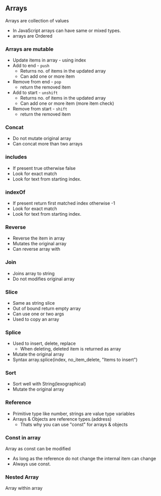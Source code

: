 ## Arrays
Arrays are collection of values
- In JavaScript arrays can have same or mixed types.
- arrays are Ordered

### Arrays are mutable
- Update items in array - using index
- Add to end - `push`
    - Returns no. of items in the updated array
    - Can add one or more item
- Remove from end - `pop`
    - return the removed item
- Add to start - `unshift`
    - Returns no. of items in the updated array
    - Can add one or more item (more item check)
- Remove from start - `shift`
    - return the removed item
### Concat
- Do not mutate original array
- Can concat more than two arrays
### includes
- If present true otherwise false
- Look for exact match
- Look for text from starting index.
### indexOf
- If present return first matched index otherwise -1
- Look for exact match
- Look for text from starting index.
### Reverse
- Reverse the item in array
- Mutates the original array
- Can reverse array with 
### Join
- Joins array to string
- Do not modifies original array
### Slice
- Same as string slice
- Out of bound return empty array
- Can use one or two args
- Used to copy an array
### Splice
- Used to insert, delete, replace
    - When deleting, deleted item is returned as array
- Mutate the original array
- Syntax array.splice(index, no_item_delete, "Items to insert")
### Sort
- Sort well with String(lexographical)
- Mutate the original array
### Reference 
- Primitive type like number, strings are value type variables
- Arrays & Objects are reference types.(address)
    - Thats why you can use "const" for arrays & objects
### Const in array
Array as const can be modified
- As long as the reference do not change the internal item can change 
- Always use const.

### Nested Array
Array within array